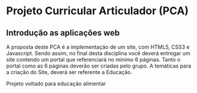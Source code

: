 <h1>Projeto Curricular Articulador (PCA)</h1>

<h2>Introdução as aplicações web</h2>

<p>A proposta deste PCA é a implementação de um site, com HTML5, CSS3 e Javascript. Sendo assim, no final desta disciplina você deverá entregar um site contendo um portal que referenciará no mínimo 6 páginas. Tanto o portal como as 6 páginas deverão ser criadas pelo grupo. A temáticas para a criação do Site, deverá ser referente a Educação.

<p>Projeto voltado para educação alimentar


